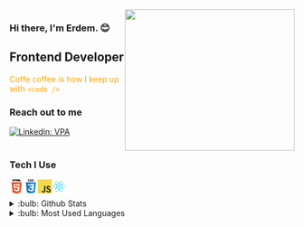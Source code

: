 <img src="https://media.giphy.com/media/v1.Y2lkPTc5MGI3NjExNjlmZWUyODc2MjYwZDZlOGQ0NTZiYmNiZmNkN2MxNGQzZTdhM2ZiMCZjdD1n/bGgsc5mWoryfgKBx1u/giphy.gif" align="right" width="300" height="250">

### Hi there, I'm Erdem. :blush:

 ## Frontend Developer

<font color="orange">Coffe coffee is how I keep up with `<code />`
</font>

### Reach out to me

<a href="https://www.linkedin.com/in/erdem-aytekin/" rel="nofollow">
<img src="https://camo.githubusercontent.com/a493f6833f99fb3c85788d6d9305e6b7a42b838e5ee5d138fd9a8214a7e77472/68747470733a2f2f696d672e736869656c64732e696f2f62616467652f6c696e6b6564696e2d2532333030373742352e7376673f267374796c653d666f722d7468652d6261646765266c6f676f3d6c696e6b6564696e266c6f676f436f6c6f723d7768697465" alt="Linkedin: VPA" data-canonical-src="https://img.shields.io/badge/linkedin-%230077B5.svg?&amp;style=for-the-badge&amp;logo=linkedin&amp;logoColor=white" style="max-width: 100%;">
</a>

<br/>
<br/>

### Tech I Use
<img align="left" src="https://raw.githubusercontent.com/github/explore/80688e429a7d4ef2fca1e82350fe8e3517d3494d/topics/html/html.png" width="25" height="25">

<img align="left" src="https://raw.githubusercontent.com/github/explore/80688e429a7d4ef2fca1e82350fe8e3517d3494d/topics/css/css.png" width="25" height="25">


<img align="left" src=https://raw.githubusercontent.com/github/explore/80688e429a7d4ef2fca1e82350fe8e3517d3494d/topics/javascript/javascript.png width="25" height="25">

<img align="left" src="https://raw.githubusercontent.com/github/explore/80688e429a7d4ef2fca1e82350fe8e3517d3494d/topics/react/react.png" width="25" height="25">

<br/>
<br/>

<details>
<summary>:bulb: Github Stats</summary>
<img src="https://github-readme-stats.vercel.app/api?username=erdemaytekin&theme=radical">
</details>

<details>
<summary>:bulb: Most Used Languages</summary>
<img src="https://github-readme-stats.vercel.app/api/top-langs/?username=erdemaytekin&layout=compact">
</details>



